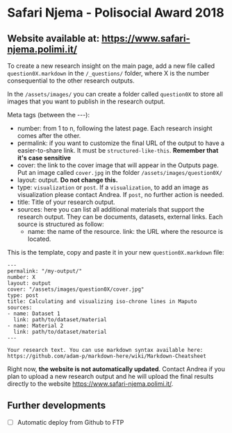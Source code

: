 # Safari Njema - Polisocial Award 2018
## Website available at: https://www.safari-njema.polimi.it/

To create a new research insight on the main page, add a new file called `question0X.markdown` in the `/_questions/` folder, where X is the number consequential to the other research outputs.

In the `/assets/images/` you can create a folder called `question0X` to store all images that you want to publish in the research output.

Meta tags (between the ---):
- number: from 1 to n, following the latest page. Each research insight comes after the other.
- permalink: if you want to customize the final URL of the output to have a easier-to-share link. It must be `structured-like-this`. **Remember that it's case sensitive**
- cover: the link to the cover image that will appear in the Outputs page. Put an image called `cover.jpg` in the folder `/assets/images/question0X/`
- layout: output. **Do not change this.**
- type: `visualization` or `post`. If a `visualization`, to add an image as visualization please contact Andrea. If `post`, no further action is needed.
- title: Title of your research output.
- sources: here you can list all additional materials that support the research output. They can be documents, datasets, external links. Each source is structured as follow:
  - name: the name of the resource.
    link: the URL where the resource is located. 

This is the template, copy and paste it in your new `question0X.markdown` file:

```
---
permalink: "/my-output/"
number: X
layout: output
cover: "/assets/images/question0X/cover.jpg"
type: post
title: Calculating and visualizing iso-chrone lines in Maputo
sources: 
- name: Dataset 1
  link: path/to/dataset/material
- name: Material 2
  link: path/to/dataset/material
---

Your research text. You can use markdown syntax available here: https://github.com/adam-p/markdown-here/wiki/Markdown-Cheatsheet
```

Right now, **the website is not automatically updated**. Contact Andrea if you plan to upload a new research output and he will upload the final results directly to the website https://www.safari-njema.polimi.it/.

## Further developments
- [ ] Automatic deploy from Github to FTP

